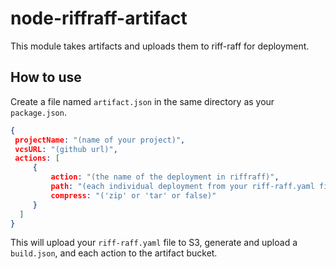 # node-riffraff-artifact

This module takes artifacts and uploads them to riff-raff for deployment. 

## How to use

Create a file named `artifact.json` in the same directory as your `package.json`.

```json
{
 projectName: "(name of your project)",
 vcsURL: "(github url)",
 actions: [
     {
         action: "(the name of the deployment in riffraff)",
         path: "(each individual deployment from your riff-raff.yaml file)",
         compress: "('zip' or 'tar' or false)" 
     }
  ]
}
```

This will upload your `riff-raff.yaml` file to S3, generate and upload a `build.json`, and each action to the artifact bucket.